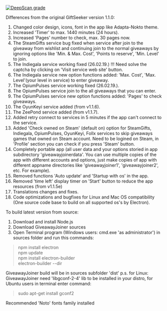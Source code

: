 [![DeepScan grade](https://deepscan.io/api/teams/2928/projects/4373/branches/35596/badge/grade.svg)](https://deepscan.io/dashboard#view=project&tid=2928&pid=4373&bid=35596)

 Differences from the original GiftSeeker version 1.1.0:

 1. Changed color design, icons, font in the app like Adapta-Nokto theme.
 2. Increased 'Timer' to max. 1440 minutes (24 hours).
 3. Increased 'Pages' number to check, max. 30 pages now.
 4. The SteamGifts service bug fixed when service after join to the giveaway from wishlist and continuing join to the normal         giveaways by ignoring options like 'Min. & Max. Cost', 'Points to reserve', 'Min. Level' to join.
 5. The Indiegala service working fixed (26.02.19.) !!! Need solve the captcha by clicking on 'Visit service web site' button.
 6. The Indiegala service new option functions added: 'Max. Cost', 'Max. Level'(your level in service) to enter giveaway.
 7. The OpiumPulses service working fixed (26.02.19.).
 8. The OpiumPulses service join to the all giveaways that you can enter.
 9. The OpiumPulses service new option functions added: 'Pages' to check giveaways.
10. The OyunKeyi service added (from v1.1.6).
11. The ZeePond service added (from v1.1.7).
12. Added retry connect to services in 5 minutes if the app can't connect to the service.
13. Added 'Check owned on Steam' (default on) option for SteamGifts, Indiegala, OpiumPulses, OyunKeyi, Follx services to skip       giveaways games that owned on Steam account. Need to be logined on Steam, in 'Profile' section you can check if you press       'Steam' button. 
14. Completely portable app (all user data and your options storied in app subdirectory 'giveawayjoinerdata'. You can use           multiple copies of the app with different accounts and options, just make copies of app with different appname directories 
    like 'giveawayjoiner1', 'giveawayjoiner2', etc. For example).
15. Removed functions 'Auto update' and 'Startup with os' in the app.
16. Removed 'time left' display timer on 'Start' button to reduce the app resources (from v1.1.5e)
17. Translations changes and fixes.
18. Code optimizations and bugfixes for Linux and Mac OS compatibility (One source code base to build on all supported os's by       Electron).

  To build latest version from source:

  1. Download and install Node.js
  2. Download GiveawayJoiner sources
  3. Open Terminal program (Windows users: cmd.exe 'as administrator') in sources folder and run this commands:
  >npm install electron                                  
  >npm update                                 
  >npm install electron-builder                   
  >electron-builder --dir                              
  
  GiveawayJoiner build will be in sources subfolder 'dist'
  p.s. for Linux: GiveawayJoiner need 'libgconf-2-4' lib to be installed in your distro, for Ubuntu users in terminal enter command:
  >sudo apt-get install gconf2
  
  Recommended 'Noto' fonts family installed
